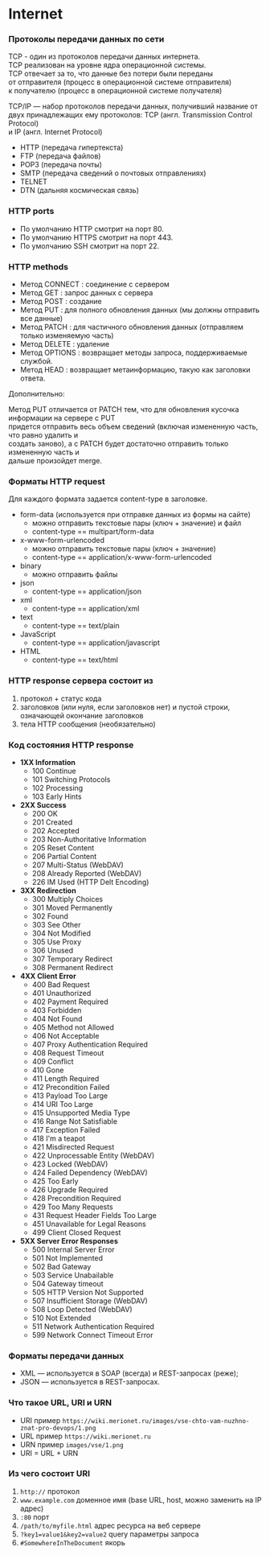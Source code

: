 # Internet

### Протоколы передачи данных по сети

TCP - один из протоколов передачи данных интернета. <br>
TCP реализован на уровне ядра операционной системы. <br>
TCP отвечает за то, что данные без потери были переданы <br>
от отправителя (процесс в операционной системе отправителя) <br>
к получателю (процесс в операционной системе получателя)

TCP/IP — набор протоколов передачи данных, получивший название от <br>
двух принадлежащих ему протоколов: TCP (англ. Transmission Control Protocol) <br>
и IP (англ. Internet Protocol)

- HTTP (передача гипертекста)
- FTP (передача файлов)
- POP3 (передача почты)
- SMTP (передача сведений о почтовых отправлениях)
- TELNET
- DTN (дальняя космическая связь)

### HTTP ports
- По умолчанию HTTP смотрит на порт 80. 
- По умолчанию HTTPS смотрит на порт 443.
- По умолчанию SSH смотрит на порт 22.

### HTTP methods
- Метод CONNECT : соединение с сервером
- Метод GET : запрос данных с сервера
- Метод POST : создание
- Метод PUT : для полного обновления данных (мы должны отправить все данные)
- Метод PATCH : для частичного обновления данных (отправляем только изменяемую часть)
- Метод DELETE : удаление
- Метод OPTIONS : возвращает методы запроса, поддерживаемые службой.
- Метод HEAD : возвращает метаинформацию, такую как заголовки ответа.

Дополнительно:

Метод PUT отличается от PATCH тем, что для обновления кусочка информации на сервере с PUT<br>
придется отправить весь объем сведений (включая измененную часть, что равно удалить и <br> 
создать заново), а с PATCH будет достаточно отправить только измененную часть и <br> 
дальше произойдет merge.

### Форматы HTTP request

Для каждого формата задается content-type в заголовке. <br> 

- form-data (используется при отправке данных из формы на сайте)
  - можно отправить текстовые пары (ключ + значение) и файл
  - content-type == multipart/form-data
- x-www-form-urlencoded
  - можно отправить текстовые пары (ключ + значение)
  - content-type == application/x-www-form-urlencoded
- binary
  - можно отправить файлы
- json
  - content-type == application/json
- xml
  - content-type == application/xml
- text
  - content-type == text/plain
- JavaScript
  - content-type == application/javascript
- HTML
  - content-type == text/html


### HTTP response сервера состоит из
1. протокол + статус кода
2. заголовков (или нуля, если заголовков нет) и пустой строки, означающей окончание заголовков 
3. тела HTTP сообщения (необязательно)

### Код состояния HTTP response
- **1XX Information**
  - 100 Continue
  - 101 Switching Protocols
  - 102 Processing
  - 103 Early Hints
- **2XX Success**
  - 200 OK
  - 201 Created
  - 202 Accepted
  - 203 Non-Authoritative Information
  - 205 Reset Content
  - 206 Partial Content
  - 207 Multi-Status (WebDAV)
  - 208 Already Reported (WebDAV)
  - 226 IM Used (HTTP Delt Encoding)
- **3XX Redirection**
  - 300 Multiply Choices
  - 301 Moved Permanently
  - 302 Found
  - 303 See Other
  - 304 Not Modified
  - 305 Use Proxy
  - 306 Unused
  - 307 Temporary Redirect
  - 308 Permanent Redirect
- **4XX Client Error**
  - 400 Bad Request
  - 401 Unauthorized
  - 402 Payment Required
  - 403 Forbidden
  - 404 Not Found
  - 405 Method not Allowed
  - 406 Not Acceptable
  - 407 Proxy Authentication Required
  - 408 Request Timeout
  - 409 Conflict
  - 410 Gone
  - 411 Length Required
  - 412 Precondition Failed
  - 413 Payload Too Large
  - 414 URI Too Large
  - 415 Unsupported Media Type
  - 416 Range Not Satisfiable 
  - 417 Exception Failed
  - 418 I'm a teapot
  - 421 Misdirected Request 
  - 422 Unprocessable Entity (WebDAV)
  - 423 Locked (WebDAV)
  - 424 Failed Dependency (WebDAV)
  - 425 Too Early
  - 426 Upgrade Required
  - 428 Precondition Required
  - 429 Too Many Requests 
  - 431 Request Header Fields Too Large
  - 451 Unavailable for Legal Reasons
  - 499 Client Closed Request
- **5XX Server Error Responses**
  - 500 Internal Server Error
  - 501 Not Implemented
  - 502 Bad Gateway
  - 503 Service Unabailable
  - 504 Gateway timeout
  - 505 HTTP Version Not Supported
  - 507 Insufficient Storage (WebDAV)
  - 508 Loop Detected (WebDAV)
  - 510 Not Extended
  - 511 Network Authentication Required 
  - 599 Network Connect Timeout Error

### Форматы передачи данных
- XML — используется в SOAP (всегда) и REST-запросах (реже); 
- JSON — используется в REST-запросах.
  
### Что такое URL, URI и URN
- URI пример `https://wiki.merionet.ru/images/vse-chto-vam-nuzhno-znat-pro-devops/1.png`
- URL пример `https://wiki.merionet.ru`
- URN пример `images/vse/1.png`
- URI = URL + URN

### Из чего состоит URI
1. `http://` протокол
2. `www.example.com` доменное имя (base URL, host, можно заменить на IP адрес)
3. `:80` порт
4. `/path/to/myfile.html` адрес ресурса на веб сервере
5. `?key1=value1&key2=value2` query параметры запроса
7. `#SomewhereInTheDocument` якорь